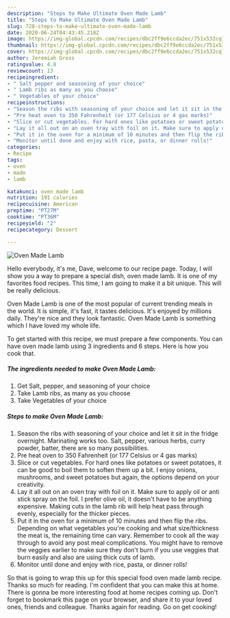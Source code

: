 ```yaml
---
description: "Steps to Make Ultimate Oven Made Lamb"
title: "Steps to Make Ultimate Oven Made Lamb"
slug: 728-steps-to-make-ultimate-oven-made-lamb
date: 2020-06-24T04:43:45.218Z
image: https://img-global.cpcdn.com/recipes/dbc2ff9e6ccda2ec/751x532cq70/oven-made-lamb-recipe-main-photo.jpg
thumbnail: https://img-global.cpcdn.com/recipes/dbc2ff9e6ccda2ec/751x532cq70/oven-made-lamb-recipe-main-photo.jpg
cover: https://img-global.cpcdn.com/recipes/dbc2ff9e6ccda2ec/751x532cq70/oven-made-lamb-recipe-main-photo.jpg
author: Jeremiah Gross
ratingvalue: 4.8
reviewcount: 13
recipeingredient:
- " Salt pepper and seasoning of your choice"
- " Lamb ribs as many as you choose"
- " Vegetables of your choice"
recipeinstructions:
- "Season the ribs with seasoning of your choice and let it sit in the fridge overnight. Marinating works too. Salt, pepper, various herbs, curry powder, batter, there are so many possibilities."
- "Pre heat oven to 350 Fahrenheit (or 177 Celsius or 4 gas marks)"
- "Slice or cut vegetables. For hard ones like potatoes or sweet potatoes, it can be good to boil them to soften them up a bit. I enjoy onions, mushrooms, and sweet potatoes but again, the options depend on your creativity."
- "Lay it all out on an oven tray with foil on it. Make sure to apply oil or anti stick spray on the foil. I prefer olive oil, it doesn&#39;t have to be anything expensive. Making cuts in the lamb rib will help heat pass through evenly, especially for the thicker pieces."
- "Put it in the oven for a minimum of 10 minutes and then flip the ribs. Depending on what vegetables you&#39;re cooking and what size/thickness the meat is, the remaining time can vary. Remember to cook all the way through to avoid any post meal complications. You might have to remove the veggies earlier to make sure they don&#39;t burn if you use veggies that burn easily and also are using thick cuts of lamb."
- "Monitor until done and enjoy with rice, pasta, or dinner rolls!"
categories:
- Recipe
tags:
- oven
- made
- lamb

katakunci: oven made lamb 
nutrition: 191 calories
recipecuisine: American
preptime: "PT27M"
cooktime: "PT36M"
recipeyield: "2"
recipecategory: Dessert

---
```



![Oven Made Lamb](https://img-global.cpcdn.com/recipes/dbc2ff9e6ccda2ec/751x532cq70/oven-made-lamb-recipe-main-photo.jpg)

Hello everybody, it's me, Dave, welcome to our recipe page. Today, I will show you a way to prepare a special dish, oven made lamb. It is one of my favorites food recipes. This time, I am going to make it a bit unique. This will be really delicious.



Oven Made Lamb is one of the most popular of current trending meals in the world. It is simple, it's fast, it tastes delicious. It's enjoyed by millions daily. They're nice and they look fantastic. Oven Made Lamb is something which I have loved my whole life.


To get started with this recipe, we must prepare a few components. You can have oven made lamb using 3 ingredients and 6 steps. Here is how you cook that.

<!--inarticleads1-->

##### The ingredients needed to make Oven Made Lamb:

1. Get  Salt, pepper, and seasoning of your choice
1. Take  Lamb ribs, as many as you choose
1. Take  Vegetables of your choice




<!--inarticleads2-->

##### Steps to make Oven Made Lamb:

1. Season the ribs with seasoning of your choice and let it sit in the fridge overnight. Marinating works too. Salt, pepper, various herbs, curry powder, batter, there are so many possibilities.
1. Pre heat oven to 350 Fahrenheit (or 177 Celsius or 4 gas marks)
1. Slice or cut vegetables. For hard ones like potatoes or sweet potatoes, it can be good to boil them to soften them up a bit. I enjoy onions, mushrooms, and sweet potatoes but again, the options depend on your creativity.
1. Lay it all out on an oven tray with foil on it. Make sure to apply oil or anti stick spray on the foil. I prefer olive oil, it doesn&#39;t have to be anything expensive. Making cuts in the lamb rib will help heat pass through evenly, especially for the thicker pieces.
1. Put it in the oven for a minimum of 10 minutes and then flip the ribs. Depending on what vegetables you&#39;re cooking and what size/thickness the meat is, the remaining time can vary. Remember to cook all the way through to avoid any post meal complications. You might have to remove the veggies earlier to make sure they don&#39;t burn if you use veggies that burn easily and also are using thick cuts of lamb.
1. Monitor until done and enjoy with rice, pasta, or dinner rolls!




So that is going to wrap this up for this special food oven made lamb recipe. Thanks so much for reading. I'm confident that you can make this at home. There is gonna be more interesting food at home recipes coming up. Don't forget to bookmark this page on your browser, and share it to your loved ones, friends and colleague. Thanks again for reading. Go on get cooking!

